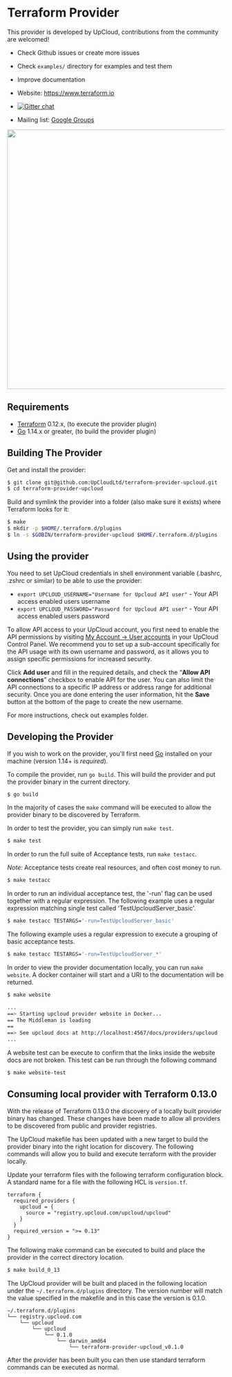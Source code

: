# Terraform Provider

This provider is developed by UpCloud, contributions from the community are welcomed!

* Check Github issues or create more issues
* Check `examples/` directory for examples and test them
* Improve documentation

* Website: https://www.terraform.io
* [![Gitter chat](https://badges.gitter.im/hashicorp-terraform/Lobby.png)](https://gitter.im/hashicorp-terraform/Lobby)
* Mailing list: [Google Groups](http://groups.google.com/group/terraform-tool)

<img src="https://cdn.rawgit.com/hashicorp/terraform-website/master/content/source/assets/images/logo-hashicorp.svg" width="600px">

## Requirements

* [Terraform](https://www.terraform.io/downloads.html) 0.12.x, (to execute the provider plugin)
* [Go](https://golang.org/doc/install) 1.14.x or greater, (to build the provider plugin)

## Building The Provider

Get and install the provider:

```sh
$ git clone git@github.com:UpCloudLtd/terraform-provider-upcloud.git
$ cd terraform-provider-upcloud
```

Build and symlink the provider into a folder (also make sure it exists) where Terraform looks for it:

```sh
$ make
$ mkdir -p $HOME/.terraform.d/plugins
$ ln -s $GOBIN/terraform-provider-upcloud $HOME/.terraform.d/plugins
```

## Using the provider

You need to set UpCloud credentials in shell environment variable (.bashrc, .zshrc or similar) to be able to use the provider:

* `export UPCLOUD_USERNAME="Username for Upcloud API user"` - Your API access enabled users username
* `export UPCLOUD_PASSWORD="Password for Upcloud API user"` - Your API access enabled users password

To allow API access to your UpCloud account, you first need to enable the API permissions by visiting [My Account -> User accounts](https://my.upcloud.com/account) in your UpCloud Control Panel. We recommend you to set up a sub-account specifically for the API usage with its own username and password, as it allows you to assign specific permissions for increased security.

Click **Add user** and fill in the required details, and check the “**Allow API connections**” checkbox to enable API for the user. You can also limit the API connections to a specific IP address or address range for additional security. Once you are done entering the user information, hit the **Save** button at the bottom of the page to create the new username.

For more instructions, check out examples folder.

## Developing the Provider

If you wish to work on the provider, you'll first need [Go](http://www.golang.org) installed on your machine (version 1.14+ is _required_).

To compile the provider, run `go build`. This will build the provider and put the provider binary in the current directory.

```sh
$ go build
```
In the majority of cases the ```make``` command will be executed to allow the provider binary to be discovered by Terraform.

In order to test the provider, you can simply run `make test`.

```sh
$ make test
```

In order to run the full suite of Acceptance tests, run `make testacc`.

_Note:_ Acceptance tests create real resources, and often cost money to run.

```sh
$ make testacc
```

In order to run an individual acceptance test, the '-run' flag can be used together with a regular expression.
The following example uses a regular expression matching single test called 'TestUpcloudServer_basic'.

```sh
$ make testacc TESTARGS='-run=TestUpcloudServer_basic'
```

The following example uses a regular expression to execute a grouping of basic acceptance tests.

```sh
$ make testacc TESTARGS='-run=TestUpcloudServer_*'
```

In order to view the provider documentation locally, you can run `make website`.
A docker container will start and a URl to the documentation will be returned.

```sh
$ make website

...
==> Starting upcloud provider website in Docker...
== The Middleman is loading
==
==> See upcloud docs at http://localhost:4567/docs/providers/upcloud
...
``` 

A website test can be execute to confirm that the links inside the website docs are not broken.
This test can be run through the following command

```sh
$ make website-test
```

## Consuming local provider with Terraform 0.13.0

With the release of Terraform 0.13.0 the discovery of a locally built provider binary has changed.
These changes have been made to allow all providers to be discovered from public and provider registries.

The UpCloud makefile has been updated with a new target to build the provider binary into the right location for discovery.
The following commands will allow you to build and execute terraform with the provider locally.

Update your terraform files with the following terraform configuration block.  A standard name for a file with the following HCL is `version.tf`.

```
terraform {
  required_providers {
    upcloud = {
      source = "registry.upcloud.com/upcloud/upcloud"
    }
  }
  required_version = ">= 0.13"
}
```

The following make command can be executed to build and place the provider in the correct directory location.

```sh
$ make build_0_13
```

The UpCloud provider will be built and placed in the following location under the `~/.terraform.d/plugins` directory.
The version number will match the value specified in the makefile and in this case the version is 0.1.0.

```
~/.terraform.d/plugins
└── registry.upcloud.com
    └── upcloud
        └── upcloud
            └── 0.1.0
                └── darwin_amd64
                    └── terraform-provider-upcloud_v0.1.0
``` 

After the provider has been built you can then use standard terraform commands can be executed as normal.